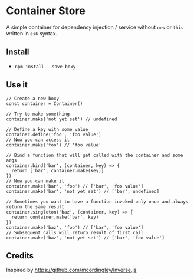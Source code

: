 # Container Store
A simple container for dependency injection / service without `new` or `this` written in `es6` syntax.

## Install
* `npm install --save boxy`

## Use it
```
// Create a new boxy
const container = Container()

// Try to make something
container.make('not yet set') // undefined

// Define a key with some value
container.define('foo', 'foo value')
// Now you can access it
container.make('foo') // 'foo value'

// Bind a function that will get called with the container and some args
container.bind('bar', (container, key) => {
  return ['bar', container.make(key)]
})
// Now you can make it
container.make('bar', 'foo') // ['bar', 'foo value']
container.make('bar', 'not yet set') // ['bar', undefined]

// Sometimes you want to have a function invoked only once and always return the same result
container.singleton('baz', (container, key) => {
  return container.make('bar', key)
})
container.make('baz', 'foo') // ['bar', 'foo value']
// Subsequent calls will return result of first call
container.make('baz', 'not yet set') // ['bar', 'foo value']
```

## Credits

Inspired by https://github.com/mcordingley/Inverse.js
